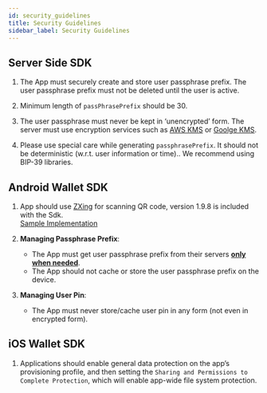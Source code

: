 ```yaml
---
id: security_guidelines
title: Security Guidelines
sidebar_label: Security Guidelines
---
```



## Server Side SDK

1. The App must securely create and store user passphrase prefix. The user passphrase prefix must not be deleted until the user is active.

2. Minimum length of `passPhrasePrefix` should be 30.

3. The user passphrase must never be kept in ‘unencrypted’ form. The server must use encryption services such as [AWS KMS](https://aws.amazon.com/kms/) or [Goolge KMS](https://cloud.google.com/kms/).
4. Please use special care while generating `passphrasePrefix`. It should not be deterministic (w.r.t. user information or time).. We recommend using BIP-39 libraries. 

## Android Wallet SDK
1. App should use [ZXing](https://github.com/zxing/zxing) for scanning QR code, version 1.9.8 is included with the Sdk.
<br> [Sample Implementation](https://github.com/dm77/barcodescanner)

2. **Managing Passphrase Prefix**:

    * The App must get user passphrase prefix from their servers <u>**only when needed**</u>.
    * The App should not cache or store the user passphrase prefix on the device. 

3. **Managing User Pin**:

    * The App must never store/cache user pin in any form (not even in encrypted form).


## iOS Wallet SDK

1. Applications should enable general data protection on the app’s provisioning profile, and then setting the `Sharing and Permissions to Complete Protection`, which will enable app-wide file system protection.